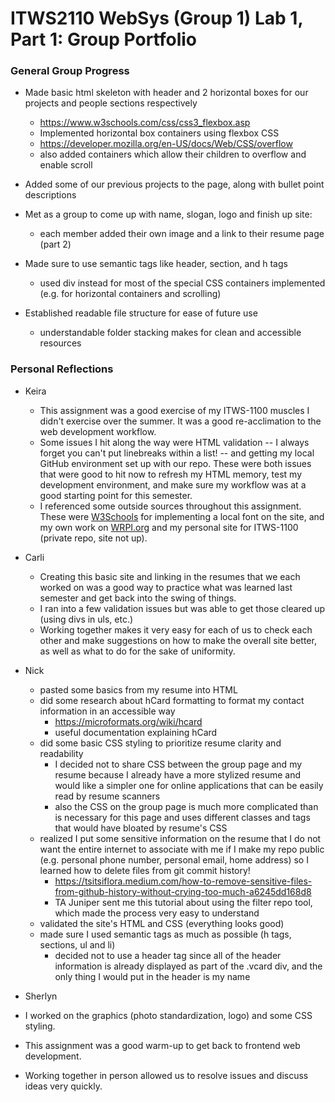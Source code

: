 # ITWS2110 WebSys (Group 1) Lab 1, Part 1: Group Portfolio

### General Group Progress
- Made basic html skeleton with header and 2 horizontal boxes for our projects and people sections respectively
  - https://www.w3schools.com/css/css3_flexbox.asp
  - Implemented horizontal box containers using flexbox CSS
  - https://developer.mozilla.org/en-US/docs/Web/CSS/overflow
  - also added containers which allow their children to overflow and enable scroll

- Added some of our previous projects to the page, along with bullet point descriptions

- Met as a group to come up with name, slogan, logo and finish up site:
  - each member added their own image and a link to their resume page (part 2)

- Made sure to use semantic tags like header, section, and h tags
  - used div instead for most of the special CSS containers implemented (e.g. for horizontal containers and scrolling)

- Established readable file structure for ease of future use
  - understandable folder stacking makes for clean and accessible resources
 
### Personal Reflections

- Keira
  - This assignment was a good exercise of my ITWS-1100 muscles I didn't exercise over the summer. It was a good re-acclimation to the web development workflow.
  - Some issues I hit along the way were HTML validation -- I always forget you can't put linebreaks within a list! -- and getting my local GitHub environment set up with our repo. These were both issues that were good to hit now to refresh my HTML memory, test my development environment, and make sure my workflow was at a good starting point for this semester.
  - I referenced some outside sources throughout this assignment. These were [W3Schools](https://www.w3schools.com/cssref/atrule_font-face.php) for implementing a local font on the site, and my own work on [WRPI.org](https://wrpi.org) and my personal site for ITWS-1100 (private repo, site not up). 

- Carli
  - Creating this basic site and linking in the resumes that we each worked on was a good way to practice what was learned last semester and get back into the swing of things.
  - I ran into a few validation issues but was able to get those cleared up (using divs in uls, etc.)
  - Working together makes it very easy for each of us to check each other and make suggestions on how to make the overall site better, as well as what to do for the sake of uniformity.

- Nick
  - pasted some basics from my resume into HTML
  - did some research about hCard formatting to format my contact information in an accessible way
    - https://microformats.org/wiki/hcard
    - useful documentation explaining hCard
  - did some basic CSS styling to prioritize resume clarity and readability
    - I decided not to share CSS between the group page and my resume because I already have a more stylized resume and would like a simpler one for online applications that can be easily read by resume scanners
    - also the CSS on the group page is much more complicated than is necessary for this page and uses different classes and tags that would have bloated by resume's CSS
  - realized I put some sensitive information on the resume that I do not want the entire internet to associate with me if I make my repo public (e.g. personal phone number, personal email, home address) so I learned how to delete files from git commit history!
    - https://tsitsiflora.medium.com/how-to-remove-sensitive-files-from-github-history-without-crying-too-much-a6245dd168d8
    - TA Juniper sent me this tutorial about using the filter repo tool, which made the process very easy to understand
  - validated the site's HTML and CSS (everything looks good)
  - made sure I used semantic tags as much as possible (h tags, sections, ul and li)
    - decided not to use a header tag since all of the header information is already displayed as part of the .vcard div, and the only thing I would put in the header is my name

- Sherlyn
 - I worked on the graphics (photo standardization, logo) and some CSS styling.
 - This assignment was a good warm-up to get back to frontend web development.
 - Working together in person allowed us to resolve issues and discuss ideas very quickly.